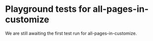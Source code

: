 # Playground tests for all-pages-in-customize
We are still awaiting the first test run for all-pages-in-customize.
